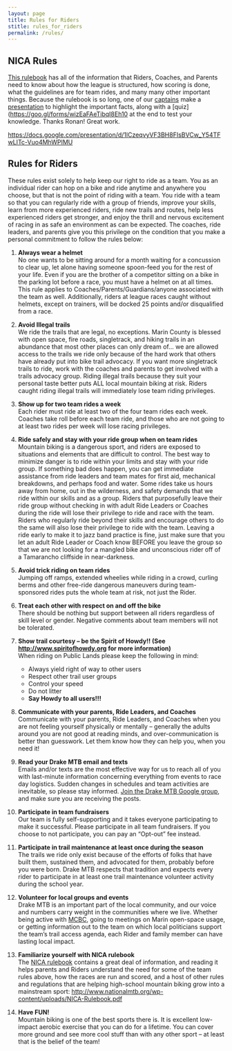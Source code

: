 ```yaml
---
layout: page
title: Rules for Riders
stitle: rules_for_riders
permalink: /rules/
---
```


## NICA Rules
[This rulebook](http://www.nationalmtb.org/blog/wp-content/uploads/NICA-Rulebook.pdf) has all of the information that Riders, Coaches, and Parents need to know about how the league is structured, how scoring is done, what the guidelines are for team rides, and many many other important things.  Because the rulebook is so long, one of our [captains]({{site.baseurl}}/captains.md) make a [presentation](https://docs.google.com/presentation/d/1lCzeqvyVF3BH8FIsBVCw_Y54TFwLITc-Vuo4MhWPIMU) to highlight the important facts, along with a [quiz](https://goo.gl/forms/wizEaFAeTibqI8Eh10 at the end to test your knowledge.  Thanks Ronan!  Great work.


https://docs.google.com/presentation/d/1lCzeqvyVF3BH8FIsBVCw_Y54TFwLITc-Vuo4MhWPIMU

## Rules for Riders
These rules exist solely to help keep our right to ride as a team.  You as an individual rider can hop on a bike and ride anytime and anywhere you choose, but that is not the point of riding with a team.  You ride with a team so that you can regularly ride with a group of friends, improve your skills, learn from more experienced riders, ride new trails and routes, help less experienced riders get stronger, and enjoy the thrill and nervous excitement of racing in as safe an environment as can be expected.  The coaches, ride leaders, and parents give you this privilege on the condition that you make a personal commitment to follow the rules below:

 1. **Always wear a helmet**  
No one wants to be sitting around for a month waiting for a concussion to clear up, let alone having someone spoon-feed you for the rest of your life.  Even if you are the brother of a competitor sitting on a bike in the parking lot before a race, you must have a helmet on at all times.  This rule applies to Coaches/Parents/Guardians/anyone associated with the team as well. Additionally, riders at league races caught without helmets, except on trainers, will be docked 25 points and/or disqualified from a race.

 2. **Avoid Illegal trails**  
We ride the trails that are legal, no exceptions.  Marin County is blessed with open space, fire roads, singletrack, and hiking trails in an abundance that most other places can only dream of... we are allowed access to the trails we ride only because of the hard work that others have already put into bike trail advocacy.  If you want more singletrack trails to ride, work with the coaches and parents to get involved with a trails advocacy group.  Riding illegal trails because they suit your personal taste better puts ALL local mountain biking at risk.  Riders caught riding illegal trails will immediately lose team riding privileges.

 3. **Show up for two team rides a week**  
Each rider must ride at least two of the four team rides each week.  Coaches take roll before each team ride, and those who are not going to at least two rides per week will lose racing privileges.

 4. **Ride safely and stay with your ride group when on team rides**  
Mountain biking is a dangerous sport, and riders are exposed to situations and elements that are difficult to control. The best way to minimize danger is to ride within your limits and stay with your ride group.  If something bad does happen, you can get immediate assistance from ride leaders and team mates for first aid, mechanical breakdowns, and perhaps food and water.  Some rides take us hours away from home, out in the wilderness, and safety demands that we ride within our skills and as a group.  Riders that purposefully leave their ride group without checking in with adult Ride Leaders or Coaches during the ride will lose their privilege to ride and race with the team.  Riders who regularly ride beyond their skills and encourage others to do the same will also lose their privilege to ride with the team.  Leaving a ride early to make it to jazz band practice is fine, just make sure that you let an adult Ride Leader or Coach know BEFORE you leave the group so that we are not looking for a mangled bike and unconscious rider off of a Tamarancho cliffside in near-darkness.

 5. **Avoid trick riding on team rides**  
Jumping off ramps, extended wheelies while riding in a crowd, curling berms and other free-ride dangerous maneuvers during team-sponsored rides puts the whole team at risk, not just the Rider.  

 6. **Treat each other with respect on and off the bike**  
There should be nothing but support between all riders regardless of skill level or gender. Negative comments about team members will not be tolerated.

 7. **Show trail courtesy – be the Spirit of Howdy!! (See <http://www.spiritofhowdy.org> for more information)**  
When riding on Public Lands please keep the following in mind:

    * Always yield right of way to other users
    * Respect other trail user groups
    * Control your speed
    * Do not litter
    * **Say Howdy to all users!!!**
 8. **Communicate with your parents, Ride Leaders, and Coaches**  
Communicate with your parents, Ride Leaders, and Coaches when you are not feeling yourself physically or mentally – generally the adults around you are not good at reading minds, and over-communication is better than guesswork.  Let them know how they can help you, when you need it!

 9. **Read your Drake MTB email and texts**  
Emails and/or texts are the most effective way for us to reach all of you with last-minute information concerning everything from events to race day logistics. Sudden changes in schedules and team activities are inevitable, so please stay informed.  [Join the Drake MTB Google group](https://docs.google.com/forms/d/e/1FAIpQLScCDynLJepyBTFAzqfZI9dTpCWTGCgzkQdhY0TSY6LIkXKXKg/viewform), and make sure you are receiving the posts.

 10. **Participate in team fundraisers**  
Our team is fully self-supporting and it takes everyone participating to make it successful.  Please participate in all team fundraisers. If you choose to not participate, you can pay an “Opt-out” fee instead.

 11.  **Participate in trail maintenance at least once during the season**  
The trails we ride only exist because of the efforts of folks that have built them, sustained them, and advocated for them, probably before you were born.  Drake MTB respects that tradition and expects every rider to participate in at least one trail maintenance volunteer activity during the school year.
 12. **Volunteer for local groups and events**  
Drake MTB is an important part of the local community, and our voice and numbers carry weight in the communities where we live.  Whether being active with [MCBC](http://www.marinbike.org/), going to meetings on Marin open-space usage, or getting information out to the team on which local politicians support the team’s trail access agenda, each Rider and family member can have lasting local impact.
 13. **Familiarize yourself with NICA rulebook**  
The [NICA rulebook](http://www.nationalmtb.org/wp-content/uploads/NICA-Rulebook.pdf) contains a great deal of information, and reading it helps parents and Riders understand the need for some of the team rules above, how the races are run and scored, and a host of other rules and regulations that are helping high-school mountain biking grow into a mainstream sport: http://www.nationalmtb.org/wp-content/uploads/NICA-Rulebook.pdf
 14. **Have FUN!**  
Mountain biking is one of the best sports there is. It is excellent low-impact aerobic exercise that you can do for a lifetime. You can cover more ground and see more cool stuff than with any other sport – at least that is the belief of the team!
